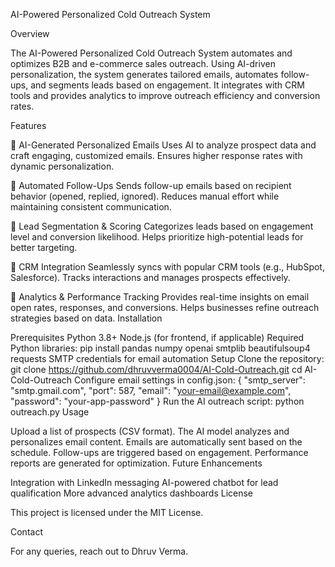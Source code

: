 AI-Powered Personalized Cold Outreach System

Overview

The AI-Powered Personalized Cold Outreach System automates and optimizes B2B and e-commerce sales outreach. Using AI-driven personalization, the system generates tailored emails, automates follow-ups, and segments leads based on engagement. It integrates with CRM tools and provides analytics to improve outreach efficiency and conversion rates.

Features

🔹 AI-Generated Personalized Emails
Uses AI to analyze prospect data and craft engaging, customized emails.
Ensures higher response rates with dynamic personalization.

🔹 Automated Follow-Ups
Sends follow-up emails based on recipient behavior (opened, replied, ignored).
Reduces manual effort while maintaining consistent communication.

🔹 Lead Segmentation & Scoring
Categorizes leads based on engagement level and conversion likelihood.
Helps prioritize high-potential leads for better targeting.

🔹 CRM Integration
Seamlessly syncs with popular CRM tools (e.g., HubSpot, Salesforce).
Tracks interactions and manages prospects effectively.

🔹 Analytics & Performance Tracking
Provides real-time insights on email open rates, responses, and conversions.
Helps businesses refine outreach strategies based on data.
Installation

Prerequisites
Python 3.8+
Node.js (for frontend, if applicable)
Required Python libraries:
pip install pandas numpy openai smtplib beautifulsoup4 requests
SMTP credentials for email automation
Setup
Clone the repository:
git clone https://github.com/dhruvverma0004/AI-Cold-Outreach.git
cd AI-Cold-Outreach
Configure email settings in config.json:
{
  "smtp_server": "smtp.gmail.com",
  "port": 587,
  "email": "your-email@example.com",
  "password": "your-app-password"
}
Run the AI outreach script:
python outreach.py
Usage

Upload a list of prospects (CSV format).
The AI model analyzes and personalizes email content.
Emails are automatically sent based on the schedule.
Follow-ups are triggered based on engagement.
Performance reports are generated for optimization.
Future Enhancements

Integration with LinkedIn messaging
AI-powered chatbot for lead qualification
More advanced analytics dashboards
License

This project is licensed under the MIT License.

Contact

For any queries, reach out to Dhruv Verma.


